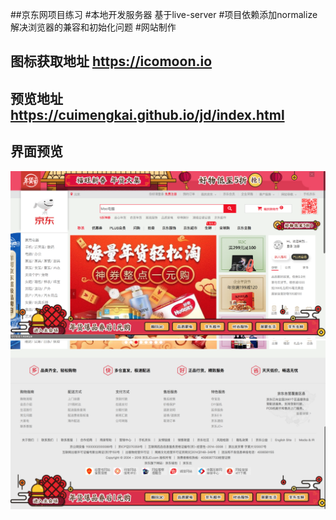 ##京东网项目练习
#本地开发服务器 基于live-server
#项目依赖添加normalize 解决浏览器的兼容和初始化问题
#网站制作
## 图标获取地址 https://icomoon.io
## 预览地址 https://cuimengkai.github.io/jd/index.html

## 界面预览
 ![image](https://github.com/cuimengkai/jd/blob/master/images/web1.png)
 ![image](https://github.com/cuimengkai/jd/blob/master/images/web2.png)